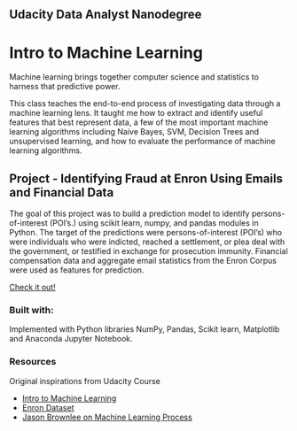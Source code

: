 ## Udacity Data Analyst Nanodegree

# Intro to Machine Learning

Machine learning brings together computer science and statistics to harness that predictive power.

This class teaches the end-to-end process of investigating data through a machine learning lens. It taught me how to extract and identify useful features that best represent data, a few of the most important machine learning algorithms including Naive Bayes, SVM, Decision Trees and unsupervised learning, and how to evaluate the performance of machine learning algorithms.


## Project - Identifying Fraud at Enron Using Emails and Financial Data

The goal of this project was to build a prediction model to identify persons-of-interest (POI’s.) using scikit learn, numpy, and pandas modules in Python. The target of the predictions were persons-of-interest (POI’s) who were individuals who were indicted, reached a settlement, or plea deal with the government, or testified in exchange for prosecution immunity. Financial compensation data and aggregate email statistics from the Enron Corpus were used as features for prediction.

[Check it out!](https://anaconda.org/wangxbl/identify-point-of-interest-id-for-enron-dataset-using-machine-learning/notebook)

### Built with:

Implemented with Python libraries NumPy, Pandas, Scikit learn, Matplotlib and Anaconda Jupyter Notebook.


### Resources

Original inspirations from Udacity Course
- [Intro to Machine Learning](https://www.udacity.com/course/intro-to-machine-learning--ud120)
- [Enron Dataset](https://www.cs.cmu.edu/~./enron/)
- [Jason Brownlee on Machine Learning Process](http://machinelearningmastery.com)



